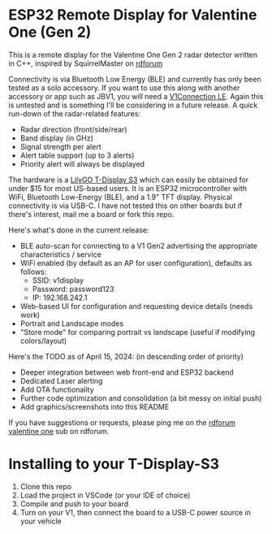 # ESP32 Remote Display for Valentine One (Gen 2)

This is a remote display for the Valentine One Gen 2 radar detector written in C++, inspired by SquirrelMaster on [rdforum](http://rdforum.org)

Connectivity is via Bluetooth Low Energy (BLE) and currently has only been tested as a solo accessory. If you want to use this along
with another accessory or app such as JBV1, you will need a [V1Connection LE](https://store.valentine1.com/store/item.asp?i=20232). Again
this is untested and is something I'll be considering in a future release. A quick run-down of the radar-related features:
- Radar direction (front/side/rear)
- Band display (in GHz)
- Signal strength per alert
- Alert table support (up to 3 alerts)
- Priority alert will always be displayed

The hardware is a [LilyGO T-Display S3](https://www.lilygo.cc/products/t-display-s3?variant=42284559827125) which can easily be obtained for under
$15 for most US-based users. It is an ESP32 microcontroller with WiFi, Bluetooth Low-Energy (BLE), and a 1.9" TFT display. Physical connectivity is
via USB-C. I have not tested this on other boards but if there's interest, mail me a board or fork this repo.

Here's what's done in the current release:
- BLE auto-scan for connecting to a V1 Gen2 advertising the appropriate characteristics / service
- WiFi enabled (by default as an AP for user configuration), defaults as follows:
    - SSID: v1display
    - Password: password123
    - IP: 192.168.242.1
- Web-based UI for configuration and requesting device details (needs work)
- Portrait and Landscape modes
- "Store mode" for comparing portrait vs landscape (useful if modifying colors/layout)

Here's the TODO as of April 15, 2024: (in descending order of priority)
- Deeper integration between web front-end and ESP32 backend
- Dedicated Laser alerting
- Add OTA functionality
- Further code optimization and consolidation (a bit messy on initial push)
- Add graphics/screenshots into this README

If you have suggestions or requests, please ping me on the [rdforum valentine one](https://www.rdforum.org/threads/136559/) sub on rdforum.

# Installing to your T-Display-S3

1. Clone this repo
2. Load the project in VSCode (or your IDE of choice)
3. Compile and push to your board
4. Turn on your V1, then connect the board to a USB-C power source in your vehicle
